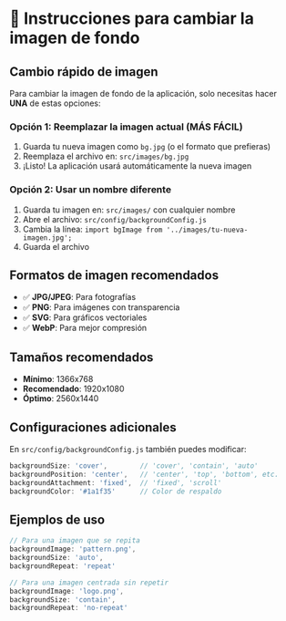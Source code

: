 # 🎨 Instrucciones para cambiar la imagen de fondo

## Cambio rápido de imagen

Para cambiar la imagen de fondo de la aplicación, solo necesitas hacer **UNA** de estas opciones:

### Opción 1: Reemplazar la imagen actual (MÁS FÁCIL)
1. Guarda tu nueva imagen como `bg.jpg` (o el formato que prefieras)
2. Reemplaza el archivo en: `src/images/bg.jpg`
3. ¡Listo! La aplicación usará automáticamente la nueva imagen

### Opción 2: Usar un nombre diferente
1. Guarda tu imagen en: `src/images/` con cualquier nombre
2. Abre el archivo: `src/config/backgroundConfig.js`
3. Cambia la línea: `import bgImage from '../images/tu-nueva-imagen.jpg';`
4. Guarda el archivo

## Formatos de imagen recomendados
- ✅ **JPG/JPEG**: Para fotografías
- ✅ **PNG**: Para imágenes con transparencia
- ✅ **SVG**: Para gráficos vectoriales
- ✅ **WebP**: Para mejor compresión

## Tamaños recomendados
- **Mínimo**: 1366x768
- **Recomendado**: 1920x1080
- **Óptimo**: 2560x1440

## Configuraciones adicionales

En `src/config/backgroundConfig.js` también puedes modificar:

```javascript
backgroundSize: 'cover',        // 'cover', 'contain', 'auto'
backgroundPosition: 'center',   // 'center', 'top', 'bottom', etc.
backgroundAttachment: 'fixed',  // 'fixed', 'scroll'
backgroundColor: '#1a1f35'      // Color de respaldo
```

## Ejemplos de uso

```javascript
// Para una imagen que se repita
backgroundImage: 'pattern.png',
backgroundSize: 'auto',
backgroundRepeat: 'repeat'

// Para una imagen centrada sin repetir
backgroundImage: 'logo.png',
backgroundSize: 'contain',
backgroundRepeat: 'no-repeat'
```
